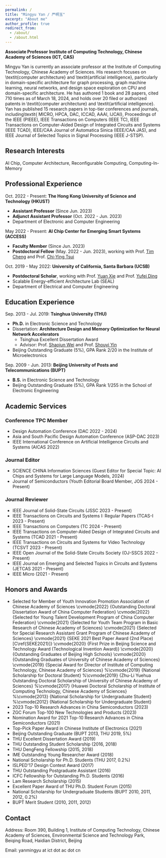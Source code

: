 ```yaml
---
permalink: /
title: "Mingyu Yan / 严明玉"
excerpt: "About me"
author_profile: true
redirect_from: 
  - /about/
  - /about.html
---
```


**Associate Professor**
**Institute of Computing Technology, Chinese Academy of Sciences (ICT, CAS)**

Mingyu Yan is currently an associate professor at the Institute of Computing Technology, Chinese Academy of Sciences. His research focuses on \textit{computer architecture} and \textit{artificial intelligence}, particularly in domain-specific architecture for graph processing, graph machine learning, neural networks, and design space exploration on CPU and domain-specific architecture. He has authored 1 book and 28 papers, cited 710 times as of March 18, 2024, and holds over 20 filed or authorized patents in \textit{computer architecture} and \textit{artificial intelligence}. Yan has published 15 research papers in top-tier conferences and journals, including\textit{ MICRO, HPCA, DAC, ICCAD, AAAI, IJCAI}, Proceedings of the IEEE (PIEEE), IEEE Transactions on Computers (IEEE TC), IEEE Transactions on Computer-Aided Design of Integrated Circuits and Systems (IEEE TCAD), IEEE/CAA Journal of Automatica Sinica (IEEE/CAA JAS), and IEEE Journal of Selected Topics in Signal Processing (IEEE J-STSP). 


## Research Interests
AI Chip, Computer Architecture, Reconfigurable Computing, Computing-In-Memory

## Professional Experience
Oct. 2022 - Present: **The Hong Kong University of Science and Technology (HKUST)**
* **Assistant Professor** (Since Jun. 2023)
* **Adjunct Assistant Professor** (Oct. 2022 - Jun. 2023)
* Department of Electronic and Computer Engineering 

May 2022 - Present: **AI Chip Center for Emerging Smart Systems (ACCESS)**
* **Faculty Member** (Since Jun. 2023)
* **Postdoctoral Fellow** (May. 2022 - Jun. 2023), working with Prof. [Tim Cheng](https://seng.hkust.edu.hk/about/people/faculty/tim-kwang-ting-cheng) and Prof. [Chi-Ying Tsui](https://seng.hkust.edu.hk/about/people/faculty/chi-ying-tsui)

Oct. 2019 - May 2022: **University of California, Santa Barbara (UCSB)**
* **Postdoctoral Scholar**, working with Prof. [Yuan Xie](https://ece.hkust.edu.hk/yuanxie) and Prof. [Yufei Ding](https://picassolab.squarespace.com/yufei)
* Scalable Energy-efficient Architecture Lab (SEAL)
* Department of Electrical and Computer Engineering   

## Education Experience
Sep. 2013 - Jul. 2019: **Tsinghua University (THU)**
* **Ph.D.** in Electronic Science and Technology
* Dissertation: **Architecture Design and Memory Optimization for Neural Network Accelerators**
  - Tsinghua Excellent Dissertation Award
  - Advisor: Prof. [Shaojun Wei](https://www.ime.tsinghua.edu.cn/info/1015/1151.htm) and Prof. [Shouyi Yin](https://www.ime.tsinghua.edu.cn/info/1015/1018.htm)
* Beijing Outstanding Graduate (5%), GPA Rank 2/20 in the Institute of Microelectronics 

Sep. 2009 - Jun. 2013: **Beijing University of Posts and Telecommunications (BUPT)**
* **B.S.** in Electronic Science and Technology 
* Beijing Outstanding Graduate (5%), GPA Rank 1/255 in the School of Electronic Engineering

## Academic Services
### Conference TPC Member
* Design Automation Conference (DAC 2022 - 2024)
* Asia and South Pacific Design Automation Conference (ASP-DAC 2023)
* IEEE International Conference on Artificial Intelligence Circuits and Systems (AICAS 2022)

### Journal Editor
* SCIENCE CHINA Information Sciences (Guest Editor for Special Topic: AI Chips and Systems for Large Language Models, 2024)
* Journal of Semiconductors (Youth Editorial Board Member, JOS 2024 - Present)

### Journal Reviewer
* IEEE Journal of Solid-State Circuits (JSSC 2023 - Present)
* IEEE Transactions on Circuits and Systems I: Regular Papers (TCAS-I 2023 - Present)
* IEEE Transactions on Computers (TC 2024 - Present)
* IEEE Transactions on Computer-Aided Design of Integrated Circuits and Systems (TCAD 2021 - Present)
* IEEE Transactions on Circuits and Systems for Video Technology (TCSVT 2023 - Present)
* IEEE Open Journal of the Solid-State Circuits Society (OJ-SSCS 2022 - Present)
* IEEE Journal on Emerging and Selected Topics in Circuits and Systems (JETCAS 2021 - Present)
* IEEE Micro (2021 - Present)

## Honors and Awards
* Selected for Member of Youth Innovation Promotion Association of Chinese Academy of Sciences
\cvmode{2022} {Outstanding Doctoral Dissertation Award of China Computer Federation}
\cvmode{2022} {Selected for Young Talent Development Program of China Computer Federation}
\cvmode{2021} {Selected for Youth Team Program in Basic Research of Chinese Academy of Sciences}
\cvmode{2021} {Selected for Special Research Assistant Grant Program of Chinese Academy of Sciences}
\cvmode{2021} {SEKE 2021 Best Paper Award (2nd Place) [C\ref{SEKE2021}]}
\cvmode{2020} {First Prize in Beijing Science and Technology Award (Technological Invention Award)}
\cvmode{2020} {Outstanding Graduates of Beijing High Schools}
\cvmode{2020} {Outstanding Graduates of University of Chinese Academy of Sciences}
\cvmode{2019} {Special Award for Director of Institute of Computing Technology, Chinese Academy of Sciences} 
%\cvmode{2019} {National Scholarship for Doctoral Student}
%\cvmode{2019} {Zhu-Li Yuehua Outstanding Doctoral Scholarship of University of Chinese Academy of Sciences}
%\cvmode{2017} {Huawei Doctoral Scholarship of Institute of Computing Technology, Chinese Academy of Sciences}
%\cvmode{2013} {National Scholarship for Undergraduate Student} 
%\cvmode{2012} {National Scholarship for Undergraduate Student} 
* 2023 Top-10 Research Advances in China Semiconductors (2023)
* ZGC Forum Top-100 New Technologies and Products (2023)
* Nomination Award for 2021 Top-10 Research Advances in China Semiconductors (2021)
* Top-Pick Paper Award in Chinese Institute of Electronics (2021)
* Beijing Outstanding Graduate (BUPT 2013, THU 2019, 5%)
* THU Excellent Dissertation Award (2019)
* THU Outstanding Student Scholarship (2016, 2018)
* THU DengFeng Fellowship (2015, 2018)
* IME Outstanding Young Researcher Award (2018)
* National Scholarship for Ph.D. Students (THU 2017, 0.2%)
* ISLPED'17 Design Contest Award (2017)
* THU Outstanding Postgraduate Assistant (2016)
* ICFC Fellowship for Outstanding Ph.D. Students (2016)
* Lam Research Scholarship (2015)
* Excellent Paper Award of THU Ph.D. Student Forum (2015)
* National Scholarship for Undergraduate Students (BUPT 2010, 2011, 2012, 0.2%)
* BUPT Merit Student (2010, 2011, 2012)



## Contact
Address: Room 390, Building 1, Institute of Computing Technology, Chinese Academy of Sciences, Environmental Science and Technology Park, Beiqing Road, Haidian District, Beijing


Email: yanmingyu at ict dot ac dot cn
<br/><br/>
<script type="text/javascript" id="clustrmaps" src="//cdn.clustrmaps.com/map_v2.js?cl=a8a1a1&w=a&t=tt&d=1JR2-3nZm0KxPxtzgXZkGnMxjajclUZ3xvTtuV4QoA0&co=ffffff&ct=383636&cmo=f2b3b3&cmn=cc3a4c"></script>


